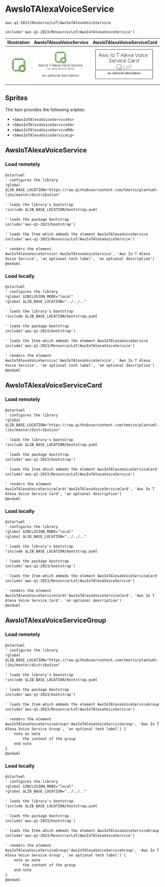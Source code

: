 # AwsIoTAlexaVoiceService


```text
aws-q1-2023/Resource/LoT/AwsIoTAlexaVoiceService
```

```text
include('aws-q1-2023/Resource/LoT/AwsIoTAlexaVoiceService')
```



| Illustration | AwsIoTAlexaVoiceService | AwsIoTAlexaVoiceServiceCard | AwsIoTAlexaVoiceServiceGroup |
| :---: | :---: | :---: | :---: |
| ![illustration for Illustration](../../../aws-q1-2023/Resource/LoT/AwsIoTAlexaVoiceService.png) | ![illustration for AwsIoTAlexaVoiceService](../../../aws-q1-2023/Resource/LoT/AwsIoTAlexaVoiceService.Local.png) | ![illustration for AwsIoTAlexaVoiceServiceCard](../../../aws-q1-2023/Resource/LoT/AwsIoTAlexaVoiceServiceCard.Local.png) | ![illustration for AwsIoTAlexaVoiceServiceGroup](../../../aws-q1-2023/Resource/LoT/AwsIoTAlexaVoiceServiceGroup.Local.png) |



## Sprites
The item provides the following sriptes:

- `<$AwsIoTAlexaVoiceServiceXs>`
- `<$AwsIoTAlexaVoiceServiceSm>`
- `<$AwsIoTAlexaVoiceServiceMd>`
- `<$AwsIoTAlexaVoiceServiceLg>`





## AwsIoTAlexaVoiceService

### Load remotely
```plantuml
@startuml
' configures the library
!global $LIB_BASE_LOCATION="https://raw.githubusercontent.com/tmorin/plantuml-libs/master/distribution"

' loads the library's bootstrap
!include $LIB_BASE_LOCATION/bootstrap.puml

' loads the package bootstrap
include('aws-q1-2023/bootstrap')

' loads the Item which embeds the element AwsIoTAlexaVoiceService
include('aws-q1-2023/Resource/LoT/AwsIoTAlexaVoiceService')

' renders the element
AwsIoTAlexaVoiceService('AwsIoTAlexaVoiceService', 'Aws Io T Alexa Voice Service', 'an optional tech label', 'an optional description')
@enduml
```

### Load locally
```plantuml
@startuml
' configures the library
!global $INCLUSION_MODE="local"
!global $LIB_BASE_LOCATION="../../.."

' loads the library's bootstrap
!include $LIB_BASE_LOCATION/bootstrap.puml

' loads the package bootstrap
include('aws-q1-2023/bootstrap')

' loads the Item which embeds the element AwsIoTAlexaVoiceService
include('aws-q1-2023/Resource/LoT/AwsIoTAlexaVoiceService')

' renders the element
AwsIoTAlexaVoiceService('AwsIoTAlexaVoiceService', 'Aws Io T Alexa Voice Service', 'an optional tech label', 'an optional description')
@enduml
```

## AwsIoTAlexaVoiceServiceCard

### Load remotely
```plantuml
@startuml
' configures the library
!global $LIB_BASE_LOCATION="https://raw.githubusercontent.com/tmorin/plantuml-libs/master/distribution"

' loads the library's bootstrap
!include $LIB_BASE_LOCATION/bootstrap.puml

' loads the package bootstrap
include('aws-q1-2023/bootstrap')

' loads the Item which embeds the element AwsIoTAlexaVoiceServiceCard
include('aws-q1-2023/Resource/LoT/AwsIoTAlexaVoiceService')

' renders the element
AwsIoTAlexaVoiceServiceCard('AwsIoTAlexaVoiceServiceCard', 'Aws Io T Alexa Voice Service Card', 'an optional description')
@enduml
```

### Load locally
```plantuml
@startuml
' configures the library
!global $INCLUSION_MODE="local"
!global $LIB_BASE_LOCATION="../../.."

' loads the library's bootstrap
!include $LIB_BASE_LOCATION/bootstrap.puml

' loads the package bootstrap
include('aws-q1-2023/bootstrap')

' loads the Item which embeds the element AwsIoTAlexaVoiceServiceCard
include('aws-q1-2023/Resource/LoT/AwsIoTAlexaVoiceService')

' renders the element
AwsIoTAlexaVoiceServiceCard('AwsIoTAlexaVoiceServiceCard', 'Aws Io T Alexa Voice Service Card', 'an optional description')
@enduml
```

## AwsIoTAlexaVoiceServiceGroup

### Load remotely
```plantuml
@startuml
' configures the library
!global $LIB_BASE_LOCATION="https://raw.githubusercontent.com/tmorin/plantuml-libs/master/distribution"

' loads the library's bootstrap
!include $LIB_BASE_LOCATION/bootstrap.puml

' loads the package bootstrap
include('aws-q1-2023/bootstrap')

' loads the Item which embeds the element AwsIoTAlexaVoiceServiceGroup
include('aws-q1-2023/Resource/LoT/AwsIoTAlexaVoiceService')

' renders the element
AwsIoTAlexaVoiceServiceGroup('AwsIoTAlexaVoiceServiceGroup', 'Aws Io T Alexa Voice Service Group', 'an optional tech label') {
    note as note
        the content of the group
    end note
}
@enduml
```

### Load locally
```plantuml
@startuml
' configures the library
!global $INCLUSION_MODE="local"
!global $LIB_BASE_LOCATION="../../.."

' loads the library's bootstrap
!include $LIB_BASE_LOCATION/bootstrap.puml

' loads the package bootstrap
include('aws-q1-2023/bootstrap')

' loads the Item which embeds the element AwsIoTAlexaVoiceServiceGroup
include('aws-q1-2023/Resource/LoT/AwsIoTAlexaVoiceService')

' renders the element
AwsIoTAlexaVoiceServiceGroup('AwsIoTAlexaVoiceServiceGroup', 'Aws Io T Alexa Voice Service Group', 'an optional tech label') {
    note as note
        the content of the group
    end note
}
@enduml
```

